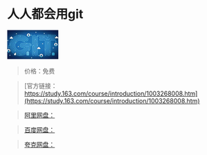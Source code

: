 # 人人都会用git

![img](../../../assets/study163/free/6631800040445610399.png)

> 价格：免费

> [官方链接：https://study.163.com/course/introduction/1003268008.htm](https://study.163.com/course/introduction/1003268008.htm)

> [阿里网盘：]()

> [百度网盘：]()

> [夸克网盘：]()
